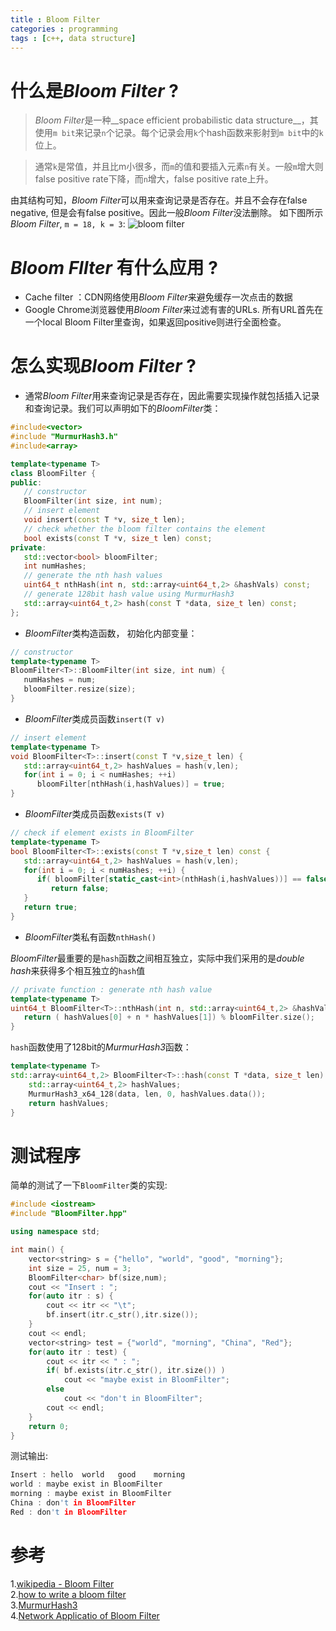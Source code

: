 ```yaml
---
title : Bloom Filter
categories : programming
tags : [c++, data structure]
---
```


# 什么是*Bloom Filter* ?

> *Bloom Filter*是一种__space efficient probabilistic data structure__，其使用`m bit`来记录`n`个记录。每个记录会用`k`个hash函数来影射到`m bit`中的`k`位上。

> 通常`k`是常值，并且比m小很多，而`m`的值和要插入元素`n`有关。一般`m`增大则false positive rate下降，而`n`增大，false positive rate上升。

由其结构可知，*Bloom Filter*可以用来查询记录是否存在。并且不会存在false negative, 但是会有false positive。因此一般*Bloom Filter*没法删除。
如下图所示*Bloom Filter*, `m = 18, k = 3`:
![bloom filter](https://upload.wikimedia.org/wikipedia/commons/thumb/a/ac/Bloom_filter.svg/640px-Bloom_filter.svg.png)

# *Bloom FIlter* 有什么应用 ?

* Cache filter ：CDN网络使用*Bloom Filter*来避免缓存一次点击的数据
* Google Chrome浏览器使用*Bloom Filter*来过滤有害的URLs. 所有URL首先在一个local Bloom Filter里查询，如果返回positive则进行全面检查。

# 怎么实现*Bloom Filter* ?

* 通常*Bloom
Filter*用来查询记录是否存在，因此需要实现操作就包括插入记录和查询记录。我们可以声明如下的*BloomFilter*类：

```cpp
#include<vector>
#include "MurmurHash3.h"
#include<array>

template<typename T>
class BloomFilter {
public:
   // constructor
   BloomFilter(int size, int num);
   // insert element
   void insert(const T *v, size_t len);
   // check whether the bloom filter contains the element
   bool exists(const T *v, size_t len) const;
private:
   std::vector<bool> bloomFilter;
   int numHashes;
   // generate the nth hash values
   uint64_t nthHash(int n, std::array<uint64_t,2> &hashVals) const;
   // generate 128bit hash value using MurmurHash3
   std::array<uint64_t,2> hash(const T *data, size_t len) const;
};
```

* *BloomFilter*类构造函数， 初始化内部变量：

```cpp
// constructor
template<typename T>
BloomFilter<T>::BloomFilter(int size, int num) {
   numHashes = num;
   bloomFilter.resize(size);
}
```

* *BloomFilter*类成员函数`insert(T v)`

```cpp
// insert element
template<typename T>
void BloomFilter<T>::insert(const T *v,size_t len) {
   std::array<uint64_t,2> hashValues = hash(v,len);
   for(int i = 0; i < numHashes; ++i)
      bloomFilter[nthHash(i,hashValues)] = true;
}

```

* *BloomFilter*类成员函数`exists(T v)`

```cpp
// check if element exists in BloomFilter
template<typename T>
bool BloomFilter<T>::exists(const T *v,size_t len) const {
   std::array<uint64_t,2> hashValues = hash(v,len);
   for(int i = 0; i < numHashes; ++i) {
      if( bloomFilter[static_cast<int>(nthHash(i,hashValues))] == false )
         return false;
   }
   return true;
}
```

* *BloomFilter*类私有函数`nthHash()`

*BloomFilter*最重要的是`hash`函数之间相互独立，实际中我们采用的是*double
hash*来获得多个相互独立的`hash`值

```cpp
// private function : generate nth hash value
template<typename T>
uint64_t BloomFilter<T>::nthHash(int n, std::array<uint64_t,2> &hashValues) const {
   return ( hashValues[0] + n * hashValues[1]) % bloomFilter.size();
}
```

`hash`函数使用了128bit的*MurmurHash3*函数：

```cpp
template<typename T>
std::array<uint64_t,2> BloomFilter<T>::hash(const T *data, size_t len) const {
    std::array<uint64_t,2> hashValues;
    MurmurHash3_x64_128(data, len, 0, hashValues.data());
    return hashValues;
}
```

# 测试程序

简单的测试了一下`BloomFilter`类的实现:

```cpp
#include <iostream>
#include "BloomFilter.hpp"

using namespace std;

int main() {
    vector<string> s = {"hello", "world", "good", "morning"};
    int size = 25, num = 3;
    BloomFilter<char> bf(size,num);
    cout << "Insert : ";
    for(auto itr : s) {
        cout << itr << "\t";
        bf.insert(itr.c_str(),itr.size());
    }
    cout << endl;
    vector<string> test = {"world", "morning", "China", "Red"};
    for(auto itr : test) {
        cout << itr << " : ";
        if( bf.exists(itr.c_str(), itr.size()) )
            cout << "maybe exist in BloomFilter";
        else
            cout << "don't in BloomFilter";
        cout << endl;
    }
    return 0;
}
```

测试输出:

```cpp
Insert : hello	world	good	morning
world : maybe exist in BloomFilter
morning : maybe exist in BloomFilter
China : don't in BloomFilter
Red : don't in BloomFilter
```

# 参考

1.[wikipedia - Bloom Filter](https://en.wikipedia.org/wiki/Bloom_filter)  
2.[how to write a bloom filter](http://blog.michaelschmatz.com/2016/04/11/how-to-write-a-bloom-filter-cpp/)  
3.[MurmurHash3](https://github.com/aappleby/smhasher)  
4.[Network Applicatio of Bloom Filter](http://citeseer.ist.psu.edu/viewdoc/download;jsessionid=6CA79DD1A90B3EFD3D62ACE5523B99E7?doi=10.1.1.127.9672&rep=rep1&type=pdf)  

